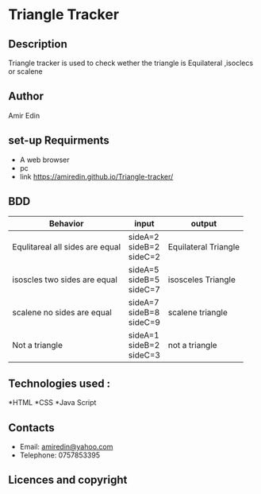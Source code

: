 # Triangle Tracker
## Description 
Triangle tracker is used to check wether the triangle is Equilateral ,isoclecs or scalene 
## Author
Amir Edin
## set-up Requirments
* A web browser
* pc
* link https://amiredin.github.io/Triangle-tracker/
## BDD
| Behavior | input | output |
| --- | --- | --- |
|Equlitareal all sides are equal | sideA=2<br> sideB=2<br> sideC=2 | Equilateral Triangle |
|isoscles two sides are equal | sideA=5<br> sideB=5<br> sideC=7 | isosceles Triangle |
|scalene no sides are equal|sideA=7<br> sideB=8<br> sideC=9 | scalene triangle |
|Not a triangle |sideA=1<br> sideB=2<br> sideC=3 | not a triangle |
## Technologies used :
*HTML
*CSS
*Java Script
## Contacts 
* Email: amiredin@yahoo.com
* Telephone: 0757853395
## Licences and copyright
